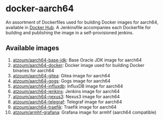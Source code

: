 # docker-aarch64
An assortment of Dockerfiles used for building Docker images for aarch64, available in [Docker Hub](https://hub.docker.com/r/atzoum/). A Jenkinsfile accompanies each Dockerfile for building and publishing the image in a self-provisioned jenkins.

## Available images

1. [atzoum/aarch64-base-jdk](aarch64-base-jdk/Dockerfile): Base Oracle JDK image for aarch64
2. [atzoum/aarch64-docker](aarch64-docker/Dockerfile): Docker image used for building Docker binaries for aarch64
3. [atzoum/aarch64-gitea](aarch64-gitea/Dockerfile): Gitea image for aarch64
4. [atzoum/aarch64-gogs](aarch64-gogs/Dockerfile): Gogs image for aarch64 
5. [atzoum/aarch64-influxdb](aarch64-influxdb/Dockerfile): InfluxDB image for aarch64
6. [atzoum/aarch64-jenkins](aarch64-jenkins/Dockerfile): Jenkins image for aarch64
7. [atzoum/aarch64-nexus3](aarch64-nexus3/Dockerfile): Nexus3 image for aarch64
8. [atzoum/aarch64-telegraf](aarch64-telegraf/Dockerfile): Telegraf image for aarch64
9. [atzoum/aarch64-traefik](aarch64-traefik/Dockerfile): Traefik image for aarch64
10. [atzoum/armhf-grafana](armhf-grafana/Dockerfile): Grafana image for armhf (aarch64 compatible)
